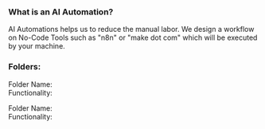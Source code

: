### What is an AI Automation?
AI Automations helps us to reduce the manual labor. We design a workflow on No-Code Tools such as "n8n" or "make dot com" which will be executed by your machine.

### Folders:
Folder Name: <br>
Functionality: <br>

Folder Name: <br>
Functionality: <br>
